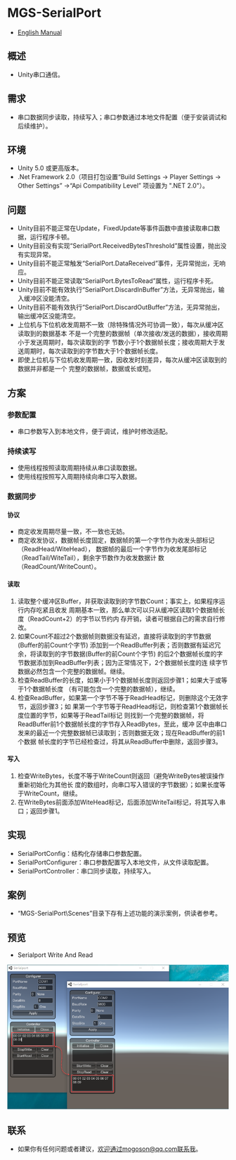 ﻿# MGS-SerialPort
- [English Manual](./README.md)

## 概述 
- Unity串口通信。

## 需求
- 串口数据同步读取，持续写入；串口参数通过本地文件配置（便于安装调试和后续维护）。

## 环境
- Unity 5.0 或更高版本。
- .Net Framework 2.0（项目打包设置“Build Settings -> Player Settings -> Other Settings”
  ->“Api Compatibility Level” 项设置为 ".NET 2.0"）。

## 问题
- Unity目前不能正常在Update，FixedUpdate等事件函数中直接读取串口数据，运行程序卡顿。
- Unity目前没有实现“SerialPort.ReceivedBytesThreshold”属性设置，抛出没有实现异常。
- Unity目前不能正常触发“SerialPort.DataReceived”事件，无异常抛出，无响应。
- Unity目前不能正常读取“SerialPort.BytesToRead”属性，运行程序卡死。
- Unity目前不能有效执行“SerialPort.DiscardInBuffer”方法，无异常抛出，输入缓冲区没能清空。
- Unity目前不能有效执行“SerialPort.DiscardOutBuffer”方法，无异常抛出，输出缓冲区没能清空。
- 上位机与下位机收发周期不一致（除特殊情况外可协调一致），每次从缓冲区读取到的数据基本
  不是一个完整的数据帧（单次接收/发送的数据），接收周期小于发送周期时，每次读取到的字
  节数小于1个数据帧长度；接收周期大于发送周期时，每次读取到的字节数大于1个数据帧长度。
- 即使上位机与下位机收发周期一致，因收发时刻差异，每次从缓冲区读取到的数据并非都是一个
   完整的数据帧，数据或长或短。

## 方案
### 参数配置
- 串口参数写入到本地文件，便于调试，维护时修改适配。

### 持续读写
- 使用线程按照读取周期持续从串口读取数据。
- 使用线程按照写入周期持续向串口写入数据。

### 数据同步
#### 协议
-  商定收发周期尽量一致，不一致也无妨。
-  商定收发协议，数据帧长度固定，数据帧的第一个字节作为收发头部标记（ReadHead/WiteHead），
   数据帧的最后一个字节作为收发尾部标记（ReadTail/WiteTail），剩余字节数作为收发数据计
   数（ReadCount/WriteCount）。

#### 读取
1. 读取整个缓冲区Buffer，并获取读取到的字节数Count；事实上，如果程序运行内存吃紧且收发
   周期基本一致，那么单次可以只从缓冲区读取1个数据帧长度（ReadCount+2）的字节以节约内
   存开销，读者可根据自己的需求自行修改。
1. 如果Count不超过2个数据帧则数据没有延迟，直接将读取到的字节数据(Buffer的前Count个字节)
   添加到一个ReadBuffer列表；否则数据有延迟冗余，将读取到的字节数据(Buffer的前Count个字节)
   的后2个数据帧长度的字节数据添加到ReadBuffer列表；因为正常情况下，2个数据帧长度的连
   续字节数据必然包含一个完整的数据帧。继续。
1. 检查ReadBuffer的长度，如果小于1个数据帧长度则返回步骤1；如果大于或等于1个数据帧长度
   （有可能包含一个完整的数据帧），继续。
1. 检查ReadBuffer，如果第一个字节不等于ReadHead标记，则删除这个无效字节，返回步骤3；如
   果第一个字节等于ReadHead标记，则检查第1个数据帧长度位置的字节，如果等于ReadTail标记
   则找到一个完整的数据帧，将ReadBuffer前1个数据帧长度的字节存入ReadBytes，至此，缓冲
   区中由串口发来的最近一个完整数据帧已读取到；否则数据无效；现在ReadBuffer的前1个数据
   帧长度的字节已经检查过，将其从ReadBuffer中删除，返回步骤3。

#### 写入
1. 检查WriteBytes，长度不等于WriteCount则返回（避免WriteBytes被误操作重新初始化为其他长
   度的数组时，向串口写入错误的字节数据）；如果长度等于WriteCount，继续。
1. 在WriteBytes前面添加WiteHead标记，后面添加WriteTail标记，将其写入串口；返回步骤1。

## 实现
- SerialPortConfig：结构化存储串口参数配置。
- SerialPortConfigurer：串口参数配置写入本地文件，从文件读取配置。
- SerialPortController：串口同步读取，持续写入。

## 案例
- “MGS-SerialPort\Scenes”目录下存有上述功能的演示案例，供读者参考。

## 预览
- Serialport Write And Read

![SerialPortConfig](./Attachments/README_Image/SerialportWriteAndRead.png)

## 联系
- 如果你有任何问题或者建议，欢迎通过mogoson@qq.com联系我。